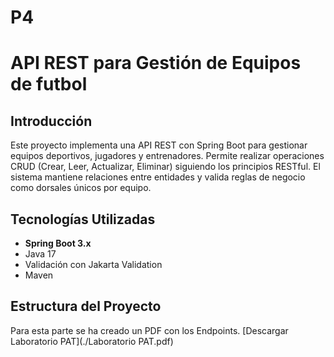 # P4
# API REST para Gestión de Equipos de futbol

## Introducción
Este proyecto implementa una API REST con Spring Boot para gestionar equipos deportivos, jugadores y entrenadores. Permite realizar operaciones CRUD (Crear, Leer, Actualizar, Eliminar) siguiendo los principios RESTful. El sistema mantiene relaciones entre entidades y valida reglas de negocio como dorsales únicos por equipo.

## Tecnologías Utilizadas
- **Spring Boot 3.x**
- Java 17
- Validación con Jakarta Validation
- Maven

## Estructura del Proyecto
Para esta parte se ha creado un PDF con los Endpoints. [Descargar Laboratorio PAT](./Laboratorio PAT.pdf)
